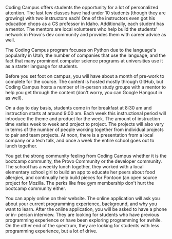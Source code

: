 Coding Campus offers students the opportunity for a lot of personalized
attention. The last few classes have had under 10 students (though they are
growing) with two instructors each! One of the instructors even got his
education chops as a CS professor in Idaho. Additionally, each student has a
mentor. The mentors are local volunteers who help build the students' network
in Provo's dev community and provides them with career advice as well.

The Coding Campus program focuses on Python due to the language's popularity
in Utah, the number of companies that use the language, and the fact that many
prominent computer science programs at universities use it as a starter
language for students.

Before you set foot on campus, you will have about a month of pre-work to
complete for the course. The content is hosted mostly through GitHub, but
Coding Campus hosts a number of in-person study groups with a mentor to help
you get through the content (don't worry, you can Google Hangout in as well).

On a day to day basis, students come in for breakfast at 8:30 am and
instruction starts at around 9:00 am. Each week this instructional period will
introduce the theme and product for the week. The amount of instruction time
varies week to week and project to project. The projects will also vary in
terms of the number of people working together from individual projects to
pair and team projects. At noon, there is a presentation from a local company
or a tech talk, and once a week the entire school goes out to lunch together.

You get the strong community feeling from Coding Campus whether it is the
bootcamp community, the Provo Community or the developer community. The school
has a weekly lunch together, they worked with a local elementary school girl
to build an app to educate her peers about food allergies, and continually
help build pieces for Pontoon (an open source project for Mozilla. The perks
like free gym membership don't hurt the bootcamp community either.

You can apply online on their website. The online application will ask you
about your current programming experience, background, and why you want to
learn. After the online application, you will be asked to have a phone or in-
person interview. They are looking for students who have previous programming
experience or have been exploring programming for awhile. On the other end of
the spectrum, they are looking for students with less programming experience,
but a lot of drive.

